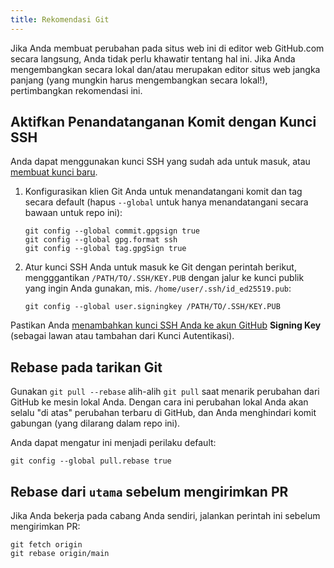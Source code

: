 ```yaml
---
title: Rekomendasi Git
---
```


Jika Anda membuat perubahan pada situs web ini di editor web GitHub.com secara langsung, Anda tidak perlu khawatir tentang hal ini. Jika Anda mengembangkan secara lokal dan/atau merupakan editor situs web jangka panjang (yang mungkin harus mengembangkan secara lokal!), pertimbangkan rekomendasi ini.

## Aktifkan Penandatanganan Komit dengan Kunci SSH

Anda dapat menggunakan kunci SSH yang sudah ada untuk masuk, atau [membuat kunci baru](https://docs.github.com/en/authentication/connecting-to-github-with-ssh/generating-a-new-ssh-key-and-adding-it-to-the-ssh-agent).

1. Konfigurasikan klien Git Anda untuk menandatangani komit dan tag secara default (hapus `--global` untuk hanya menandatangani secara bawaan untuk repo ini):
   ```
   git config --global commit.gpgsign true
   git config --global gpg.format ssh
   git config --global tag.gpgSign true
   ```
2. Atur kunci SSH Anda untuk masuk ke Git dengan perintah berikut, mengggantikan `/PATH/TO/.SSH/KEY.PUB` dengan jalur ke kunci publik yang ingin Anda gunakan, mis. `/home/user/.ssh/id_ed25519.pub`:
   ```
   git config --global user.signingkey /PATH/TO/.SSH/KEY.PUB
   ```

Pastikan Anda [menambahkan kunci SSH Anda ke akun GitHub](https://docs.github.com/en/authentication/connecting-to-github-with-ssh/adding-a-new-ssh-key-to-your-github-account#adding-a-new-ssh-key-to-your-account) **Signing Key** (sebagai lawan atau tambahan dari Kunci Autentikasi).

## Rebase pada tarikan Git

Gunakan `git pull --rebase` alih-alih `git pull` saat menarik perubahan dari GitHub ke mesin lokal Anda. Dengan cara ini perubahan lokal Anda akan selalu "di atas" perubahan terbaru di GitHub, dan Anda menghindari komit gabungan (yang dilarang dalam repo ini).

Anda dapat mengatur ini menjadi perilaku default:

```
git config --global pull.rebase true
```

## Rebase dari `utama` sebelum mengirimkan PR

Jika Anda bekerja pada cabang Anda sendiri, jalankan perintah ini sebelum mengirimkan PR:

```
git fetch origin
git rebase origin/main
```
